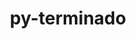 ---
title: "py-terminado"
layout: cache
categories: [package, v0.18.0]
meta: {"versions": ["0.12.1"], "compilers": ["gcc@=7.5.0"], "oss": ["ubuntu18.04"], "platforms": ["linux"], "targets": ["x86_64"], "stacks": ["data-vis-sdk", "e4s", "root"], "num_specs": 3, "num_specs_by_stack": {"root": 3, "e4s": 2, "data-vis-sdk": 1}}
spec_details: [{"hash": "ggyi2kxrusvgo7xlygcszphpgam2dtl6", "compiler": "gcc@=7.5.0", "versions": ["0.12.1"], "os": "ubuntu18.04", "platform": "linux", "target": "x86_64", "variants": [], "stacks": ["root", "e4s"], "size": "-", "tarball": "https://binaries.spack.io/v0.18.0/build_cache/linux-ubuntu18.04-x86_64/gcc-7.5.0/py-terminado-0.12.1/linux-ubuntu18.04-x86_64-gcc-7.5.0-py-terminado-0.12.1-ggyi2kxrusvgo7xlygcszphpgam2dtl6.spack"}, {"hash": "4tntr2yxv7zv4q2yoz75wf2b4moywufr", "compiler": "gcc@=7.5.0", "versions": ["0.12.1"], "os": "ubuntu18.04", "platform": "linux", "target": "x86_64", "variants": [], "stacks": ["data-vis-sdk", "root"], "size": "-", "tarball": "https://binaries.spack.io/v0.18.0/build_cache/linux-ubuntu18.04-x86_64/gcc-7.5.0/py-terminado-0.12.1/linux-ubuntu18.04-x86_64-gcc-7.5.0-py-terminado-0.12.1-4tntr2yxv7zv4q2yoz75wf2b4moywufr.spack"}, {"hash": "m3t6cdq67yo4nuammsb2q6d32yuj5jyw", "compiler": "gcc@=7.5.0", "versions": ["0.12.1"], "os": "ubuntu18.04", "platform": "linux", "target": "x86_64", "variants": [], "stacks": ["root", "e4s"], "size": "-", "tarball": "https://binaries.spack.io/v0.18.0/build_cache/linux-ubuntu18.04-x86_64/gcc-7.5.0/py-terminado-0.12.1/linux-ubuntu18.04-x86_64-gcc-7.5.0-py-terminado-0.12.1-m3t6cdq67yo4nuammsb2q6d32yuj5jyw.spack"}]
---